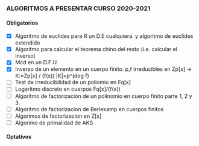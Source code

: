 ### ALGORITMOS A PRESENTAR CURSO 2020-2021
 #### Obligatorios

 - [x] Algoritmo de euclides para R un D.E cualquiera. y algoritmo de euclides extendido
 - [x] Algoritmo para calcular el teorema chino del resto (i.e. calcular el inverso)
 - [x] Mcd en un D.F.U.
 - [x] Inverso de un elemento en un cuerpo finito. p,f irreducibles en Zp[x] -> K:=Zp[x] / (f(x)) |K|=p^(deg f)
 - [ ] Test de irreducibilidad de un poliomio en Fq[x]
 - [ ] Logaritmo discreto en cuerpos Fq[x]/(f(x))
 - [ ] Algoritmo de factorización de un polinomio en cuerpo finito parte 1, 2 y 3.
 - [ ] Algoritmo de factorizacion de Berlekamp en cuerpos finitos 
 - [ ] Algorimos de factorizacion en Z[x]
 - [ ] Algorimo de primalidad de AKS

 #### Optativos